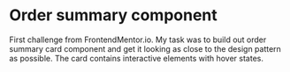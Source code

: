 # Order summary component
First challenge from FrontendMentor.io. My task was to build out order summary card component and get it 
looking as close to the design pattern as possible. The card contains interactive elements with hover states.
